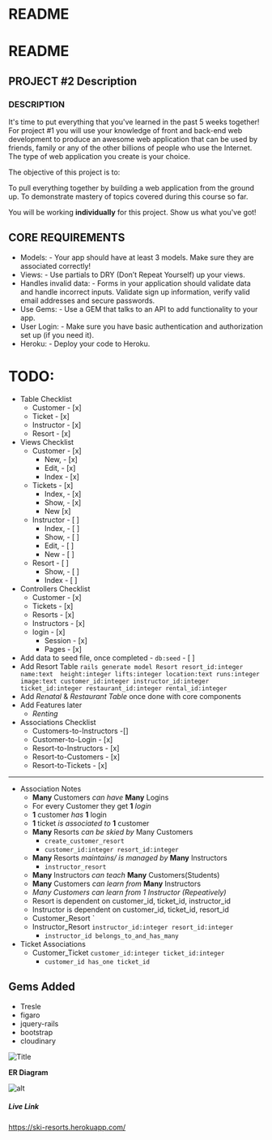 # README
# README
## PROJECT #2 Description
### DESCRIPTION

It's time to put everything that you've learned in the past 5 weeks together! For project #1 you will use your knowledge of front and back-end web development to produce an awesome web application that can be used by friends, family or any of the other billions of people who use the Internet. The type of web application you create is your choice.

The objective of this project is to:

To pull everything together by building a web application from the ground up.
To demonstrate mastery of topics covered during this course so far.

You will be working **individually** for this project. Show us what you've got!

## CORE REQUIREMENTS

* Models: - Your app should have at least 3 models. Make sure they are associated correctly!
* Views: - Use partials to DRY (Don’t Repeat Yourself) up your views.
* Handles invalid data: - Forms in your application should validate data and handle incorrect inputs. Validate sign up information, verify valid email addresses and secure passwords.
* Use Gems: - Use a GEM that talks to an API to add functionality to your app.
* User Login: - Make sure you have basic authentication and authorization set up (if you need it).
* Heroku: - Deploy your code to Heroku.
# TODO:
* Table Checklist
  * Customer - [x]
  * Ticket - [x]
  * Instructor - [x]
  * Resort - [x]
* Views Checklist
  * Customer - [x]
    - New, - [x]
    - Edit, - [x]
    - Index - [x]
  * Tickets - [x]
    - Index, - [x]
    - Show, - [x]
    - New [x]
  * Instructor - [ ]
    - Index, - [ ]
    - Show, - [ ]
    - Edit, - [ ]
    - New - [ ]
  * Resort - [ ]
    - Show, - [ ]
    - Index - [ ]
* Controllers Checklist
    * Customer - [x]
    * Tickets - [x]
    * Resorts - [x]
    * Instructors - [x]
    * login - [x]
      * Session - [x]
      * Pages - [x]
* Add data to seed file, once completed - `db:seed` - [ ]
* Add Resort Table `rails generate model Resort resort_id:integer name:text  height:integer lifts:integer location:text runs:integer image:text customer_id:integer instructor_id:integer ticket_id:integer restaurant_id:integer rental_id:integer`
* Add *Renatal* & *Restaurant Table* once done with core components
* Add Features later
    * *Renting*
* Associations Checklist
  * Customers-to-Instructors -[]
  * Customer-to-Login - [x]
  * Resort-to-Instructors - [x]
  * Resort-to-Customers - [x]
  * Resort-to-Tickets - [x]
-------------- - - - --------------
* Association Notes
  * **Many** Customers *can have* **Many** Logins
  * For every Customer they get **1** *login*
  * **1** customer *has* **1** login
  * **1** ticket *is associated to* **1** customer
  * **Many** Resorts *can be skied by* Many Customers
    *  `create_customer_resort`
    *  `customer_id:integer resort_id:integer`
  * **Many** Resorts *maintains/ is managed by* **Many** Instructors
    * `instructor_resort`
  * **Many** Instructors *can teach* **Many** Customers(Students)
  * **Many** Customers *can learn from* **Many** Instructors
  * *Many Customers can learn from 1 Instructor (Repeatively)*
  * Resort is dependent on customer_id, ticket_id, instructor_id
  * Instructor is dependent on customer_id, ticket_id, resort_id
  * Customer_Resort  `
  * Instructor_Resort `instructor_id:integer resort_id:integer`
      * `instructor_id belongs_to_and_has_many`
* Ticket Associations
  * Customer_Ticket `customer_id:integer ticket_id:integer`
    * `customer_id has_one ticket_id`

## Gems Added
* Tresle
* figaro
* jquery-rails
* bootstrap
* cloudinary


![Title](/readme-images/ski1.png)

<!-- ![Title](/readme-images/Routes1.png) -->
**ER Diagram**


![alt](/readme-images/ERDiagram.png)


##### Live Link

https://ski-resorts.herokuapp.com/
